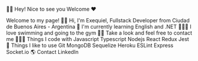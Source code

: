 👋🏻 Hey! Nice to see you Welcome ♥


Welcome to my page!
👋🏼 Hi, I'm Exequiel, Fullstack Developer from  Ciudad de Buenos Aires - Argentina
🧉 I'm currently learning English and .NET
🏊🏼‍♂️ I love swimming and going to the gym
🐱‍👤 Take a look and feel free to contact me
👨🏻‍💻 Things I code with
Javascript Typescript Nodejs React Redux Jest
🤖 Things I like to use
Git MongoDB Sequelize Heroku ESLint
Express Socket.io
🌎 Contact
LinkedIn
